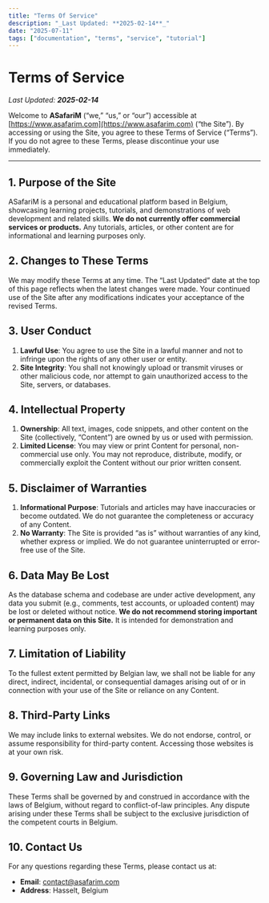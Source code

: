 ```yaml
---
title: "Terms Of Service"
description: "_Last Updated: **2025-02-14**_"
date: "2025-07-11"
tags: ["documentation", "terms", "service", "tutorial"]
---
```


# Terms of Service

_Last Updated: **2025-02-14**_

Welcome to **ASafariM** (“we,” “us,” or “our”) accessible at [https://www.asafarim.com](https://www.asafarim.com) (“the Site”). By accessing or using the Site, you agree to these Terms of Service (“Terms”). If you do not agree to these Terms, please discontinue your use immediately.

---

## 1. Purpose of the Site
ASafariM is a personal and educational platform based in Belgium, showcasing learning projects, tutorials, and demonstrations of web development and related skills. **We do not currently offer commercial services or products.** Any tutorials, articles, or other content are for informational and learning purposes only.

## 2. Changes to These Terms
We may modify these Terms at any time. The “Last Updated” date at the top of this page reflects when the latest changes were made. Your continued use of the Site after any modifications indicates your acceptance of the revised Terms.

## 3. User Conduct
1. **Lawful Use**: You agree to use the Site in a lawful manner and not to infringe upon the rights of any other user or entity.  
2. **Site Integrity**: You shall not knowingly upload or transmit viruses or other malicious code, nor attempt to gain unauthorized access to the Site, servers, or databases.

## 4. Intellectual Property
1. **Ownership**: All text, images, code snippets, and other content on the Site (collectively, “Content”) are owned by us or used with permission.  
2. **Limited License**: You may view or print Content for personal, non-commercial use only. You may not reproduce, distribute, modify, or commercially exploit the Content without our prior written consent.

## 5. Disclaimer of Warranties
1. **Informational Purpose**: Tutorials and articles may have inaccuracies or become outdated. We do not guarantee the completeness or accuracy of any Content.  
2. **No Warranty**: The Site is provided “as is” without warranties of any kind, whether express or implied. We do not guarantee uninterrupted or error-free use of the Site.

## 6. Data May Be Lost
As the database schema and codebase are under active development, any data you submit (e.g., comments, test accounts, or uploaded content) may be lost or deleted without notice. **We do not recommend storing important or permanent data on this Site.** It is intended for demonstration and learning purposes only.

## 7. Limitation of Liability
To the fullest extent permitted by Belgian law, we shall not be liable for any direct, indirect, incidental, or consequential damages arising out of or in connection with your use of the Site or reliance on any Content.

## 8. Third-Party Links
We may include links to external websites. We do not endorse, control, or assume responsibility for third-party content. Accessing those websites is at your own risk.

## 9. Governing Law and Jurisdiction
These Terms shall be governed by and construed in accordance with the laws of Belgium, without regard to conflict-of-law principles. Any dispute arising under these Terms shall be subject to the exclusive jurisdiction of the competent courts in Belgium.

## 10. Contact Us
For any questions regarding these Terms, please contact us at:
- **Email**: contact@asafarim.com
- **Address**: Hasselt, Belgium
